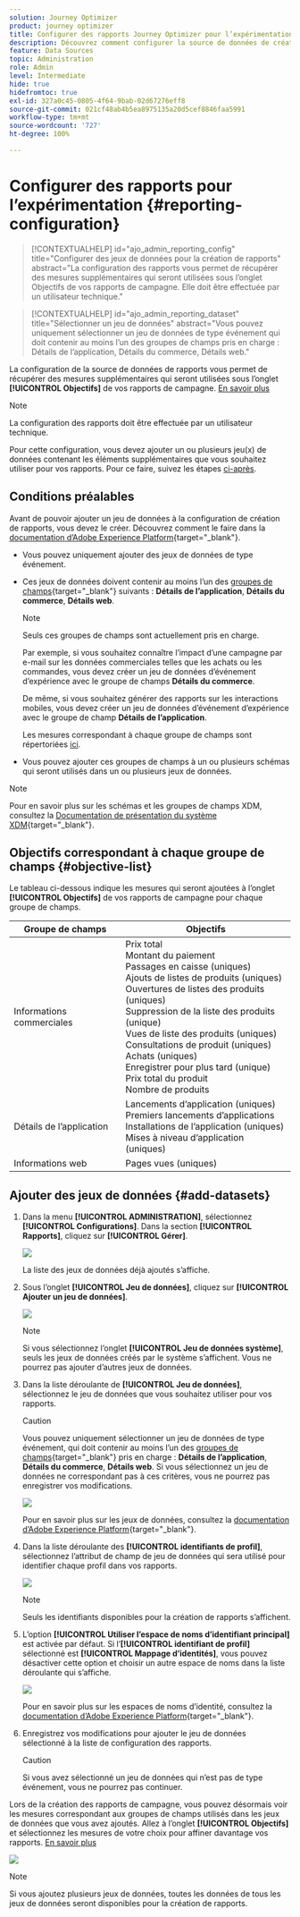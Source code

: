 ```yaml
---
solution: Journey Optimizer
product: journey optimizer
title: Configurer des rapports Journey Optimizer pour l’expérimentation
description: Découvrez comment configurer la source de données de création des rapports
feature: Data Sources
topic: Administration
role: Admin
level: Intermediate
hide: true
hidefromtoc: true
exl-id: 327a0c45-0805-4f64-9bab-02d67276eff8
source-git-commit: 021cf48ab4b5ea8975135a20d5cef8846faa5991
workflow-type: tm+mt
source-wordcount: '727'
ht-degree: 100%

---
```


# Configurer des rapports pour l’expérimentation {#reporting-configuration}

>[!CONTEXTUALHELP]
>id="ajo_admin_reporting_config"
>title="Configurer des jeux de données pour la création de rapports"
>abstract="La configuration des rapports vous permet de récupérer des mesures supplémentaires qui seront utilisées sous l’onglet Objectifs de vos rapports de campagne. Elle doit être effectuée par un utilisateur technique."

>[!CONTEXTUALHELP]
>id="ajo_admin_reporting_dataset"
>title="Sélectionner un jeu de données"
>abstract="Vous pouvez uniquement sélectionner un jeu de données de type événement qui doit contenir au moins l’un des groupes de champs pris en charge : Détails de l’application, Détails du commerce, Détails web."

<!--The reporting data source configuration allows you to define a connection to a system in order to retrieve additional information that will be used in your reports.-->

La configuration de la source de données de rapports vous permet de récupérer des mesures supplémentaires qui seront utilisées sous l’onglet **[!UICONTROL Objectifs]** de vos rapports de campagne. [En savoir plus](content-experiment.md#objectives-global)

>[!NOTE]
>
>La configuration des rapports doit être effectuée par un utilisateur technique. <!--Rights?-->

Pour cette configuration, vous devez ajouter un ou plusieurs jeu(x) de données contenant les éléments supplémentaires que vous souhaitez utiliser pour vos rapports. Pour ce faire, suivez les étapes [ci-après](#add-datasets).

<!--
➡️ [Discover this feature in video](#video)
-->

## Conditions préalables


Avant de pouvoir ajouter un jeu de données à la configuration de création de rapports, vous devez le créer. Découvrez comment le faire dans la [documentation d’Adobe Experience Platform](https://experienceleague.adobe.com/docs/experience-platform/catalog/datasets/user-guide.html?lang=fr#create){target=&quot;_blank&quot;}.

* Vous pouvez uniquement ajouter des jeux de données de type événement.

* Ces jeux de données doivent contenir au moins l’un des [groupes de champs](https://experienceleague.adobe.com/docs/experience-platform/xdm/tutorials/create-schema-ui.html?lang=fr#field-group){target=&quot;_blank&quot;} suivants : **Détails de l’application**, **Détails du commerce**, **Détails web**.

   >[!NOTE]
   >
   >Seuls ces groupes de champs sont actuellement pris en charge.

   Par exemple, si vous souhaitez connaître l’impact d’une campagne par e-mail sur les données commerciales telles que les achats ou les commandes, vous devez créer un jeu de données d’événement d’expérience avec le groupe de champs **Détails du commerce**.

   De même, si vous souhaitez générer des rapports sur les interactions mobiles, vous devez créer un jeu de données d’événement d’expérience avec le groupe de champ **Détails de l’application**.

   Les mesures correspondant à chaque groupe de champs sont répertoriées [ici](#objective-list).

* Vous pouvez ajouter ces groupes de champs à un ou plusieurs schémas qui seront utilisés dans un ou plusieurs jeux de données.

>[!NOTE]
>
>Pour en savoir plus sur les schémas et les groupes de champs XDM, consultez la [Documentation de présentation du système XDM](https://experienceleague.adobe.com/docs/experience-platform/xdm/home.html?lang=fr){target=&quot;_blank&quot;}.

## Objectifs correspondant à chaque groupe de champs {#objective-list}

Le tableau ci-dessous indique les mesures qui seront ajoutées à l’onglet **[!UICONTROL Objectifs]** de vos rapports de campagne pour chaque groupe de champs.

| Groupe de champs | Objectifs |
|--- |--- |
| Informations commerciales | Prix total<br>Montant du paiement<br>Passages en caisse (uniques)<br>Ajouts de listes de produits (uniques)<br>Ouvertures de listes des produits (uniques)<br>Suppression de la liste des produits (unique)<br>Vues de liste des produits (uniques)<br>Consultations de produit (uniques)<br>Achats (uniques)<br>Enregistrer pour plus tard (unique)<br>Prix total du produit<br>Nombre de produits |
| Détails de l’application | Lancements d’application (uniques)<br>Premiers lancements d’applications<br>Installations de l’application (uniques)<br>Mises à niveau d’application (uniques) |
| Informations web | Pages vues (uniques) |

## Ajouter des jeux de données {#add-datasets}

1. Dans la menu **[!UICONTROL ADMINISTRATION]**, sélectionnez **[!UICONTROL Configurations]**. Dans la section **[!UICONTROL Rapports]**, cliquez sur **[!UICONTROL Gérer]**.

   ![](assets/reporting-config-menu.png)

   La liste des jeux de données déjà ajoutés s’affiche.

1. Sous l’onglet **[!UICONTROL Jeu de données]**, cliquez sur **[!UICONTROL Ajouter un jeu de données]**.

   ![](assets/reporting-config-add.png)

   >[!NOTE]
   >
   >Si vous sélectionnez l’onglet **[!UICONTROL Jeu de données système]**, seuls les jeux de données créés par le système s’affichent. Vous ne pourrez pas ajouter d’autres jeux de données.

1. Dans la liste déroulante de **[!UICONTROL Jeu de données]**, sélectionnez le jeu de données que vous souhaitez utiliser pour vos rapports.

   >[!CAUTION]
   >
   >Vous pouvez uniquement sélectionner un jeu de données de type événement, qui doit contenir au moins l’un des [groupes de champs](https://experienceleague.adobe.com/docs/experience-platform/xdm/tutorials/create-schema-ui.html?lang=fr#field-group){target=&quot;_blank&quot;} pris en charge : **Détails de l’application**, **Détails du commerce**, **Détails web**. Si vous sélectionnez un jeu de données ne correspondant pas à ces critères, vous ne pourrez pas enregistrer vos modifications.

   ![](assets/reporting-config-datasets.png)

   Pour en savoir plus sur les jeux de données, consultez la [documentation d’Adobe Experience Platform](https://experienceleague.adobe.com/docs/experience-platform/catalog/datasets/overview.html?lang=fr){target=&quot;_blank&quot;}.

1. Dans la liste déroulante des **[!UICONTROL identifiants de profil]**, sélectionnez l’attribut de champ de jeu de données qui sera utilisé pour identifier chaque profil dans vos rapports.

   ![](assets/reporting-config-profile-id.png)

   >[!NOTE]
   >
   >Seuls les identifiants disponibles pour la création de rapports s’affichent.

1. L’option **[!UICONTROL Utiliser l’espace de noms d’identifiant principal]** est activée par défaut. Si l’**[!UICONTROL identifiant de profil]** sélectionné est **[!UICONTROL Mappage d’identités]**, vous pouvez désactiver cette option et choisir un autre espace de noms dans la liste déroulante qui s’affiche.

   ![](assets/reporting-config-namespace.png)

   Pour en savoir plus sur les espaces de noms d’identité, consultez la [documentation d’Adobe Experience Platform](https://experienceleague.adobe.com/docs/experience-platform/identity/namespaces.html?lang=fr){target=&quot;_blank&quot;}.

1. Enregistrez vos modifications pour ajouter le jeu de données sélectionné à la liste de configuration des rapports.

   >[!CAUTION]
   >
   >Si vous avez sélectionné un jeu de données qui n’est pas de type événement, vous ne pourrez pas continuer.

Lors de la création des rapports de campagne, vous pouvez désormais voir les mesures correspondant aux groupes de champs utilisés dans les jeux de données que vous avez ajoutés. Allez à l’onglet **[!UICONTROL Objectifs]** et sélectionnez les mesures de votre choix pour affiner davantage vos rapports. [En savoir plus](content-experiment.md#objectives-global)

![](assets/reporting-config-objectives.png)

>[!NOTE]
>
>Si vous ajoutez plusieurs jeux de données, toutes les données de tous les jeux de données seront disponibles pour la création de rapports.

<!--
## How-to video {#video}

Understand how to configure Experience Platform reporting data sources.

>[!VIDEO]()
-->
